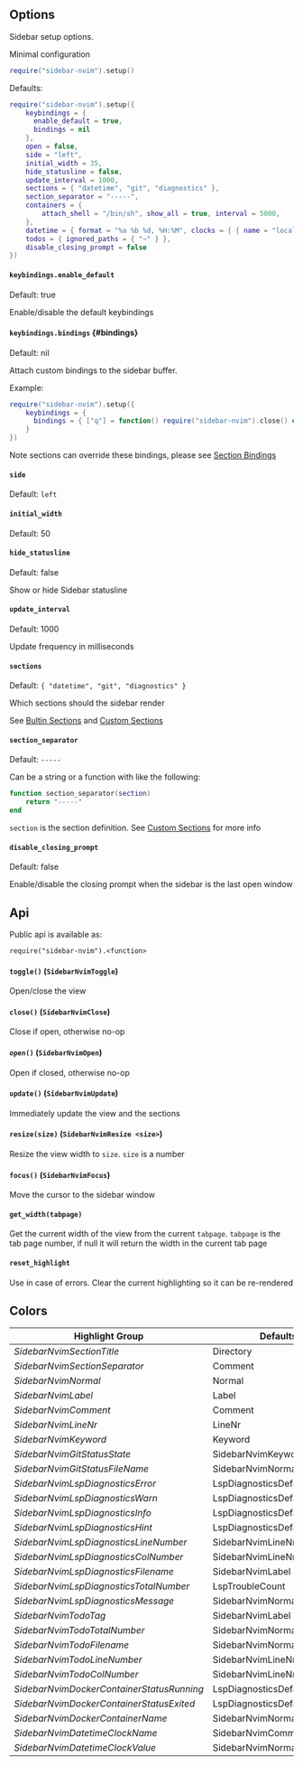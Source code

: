 ## Options

Sidebar setup options.

Minimal configuration

```lua
require("sidebar-nvim").setup()
```

Defaults:

```lua
require("sidebar-nvim").setup({
    keybindings = {
      enable_default = true,
      bindings = nil
    },
    open = false,
    side = "left",
    initial_width = 35,
    hide_statusline = false,
    update_interval = 1000,
    sections = { "datetime", "git", "diagnostics" },
    section_separator = "-----",
    containers = {
        attach_shell = "/bin/sh", show_all = true, interval = 5000,
    },
    datetime = { format = "%a %b %d, %H:%M", clocks = { { name = "local" } } },
    todos = { ignored_paths = { "~" } },
    disable_closing_prompt = false
})
```

#### `keybindings.enable_default`

Default: true

Enable/disable the default keybindings

#### `keybindings.bindings` {#bindings}

Default: nil

Attach custom bindings to the sidebar buffer.

Example:

```lua
require("sidebar-nvim").setup({
    keybindings = {
      bindings = { ["q"] = function() require("sidebar-nvim").close() end }
    }
})
```

Note sections can override these bindings, please see [Section Bindings](./custom-sections.md#bindings)

#### `side`

Default: `left`

#### `initial_width`

Default: 50

#### `hide_statusline`

Default: false

Show or hide Sidebar statusline

#### `update_interval`

Default: 1000

Update frequency in milliseconds

#### `sections`

Default: `{ "datetime", "git", "diagnostics" }`

Which sections should the sidebar render

See [Bultin Sections](./builtin-sections.md) and [Custom Sections](./custom-sections.md)

#### `section_separator`

Default: `-----`

Can be a string or a function with like the following:

```lua
function section_separator(section)
    return "-----"
end
```

`section` is the section definition. See [Custom Sections](./custom-sections.md) for more info

#### `disable_closing_prompt`

Default: false

Enable/disable the closing prompt when the sidebar is the last open window

## Api

Public api is available as:

`require("sidebar-nvim").<function>`

#### `toggle()` (`SidebarNvimToggle`)

Open/close the view

#### `close()` (`SidebarNvimClose`)

Close if open, otherwise no-op

#### `open()` (`SidebarNvimOpen`)

Open if closed, otherwise no-op

#### `update()` (`SidebarNvimUpdate`)

Immediately update the view and the sections

#### `resize(size)` (`SidebarNvimResize <size>`)

Resize the view width to `size`. `size` is a number

#### `focus()` (`SidebarNvimFocus`)

Move the cursor to the sidebar window

#### `get_width(tabpage)`

Get the current width of the view from the current `tabpage`. `tabpage` is the tab page number, if null it will return the width in the current tab page

#### `reset_highlight`

Use in case of errors. Clear the current highlighting so it can be re-rendered

## Colors

| Highlight Group | Defaults To |
| --------------- | ----------- |
| *SidebarNvimSectionTitle* | Directory |
| *SidebarNvimSectionSeparator* | Comment |
| *SidebarNvimNormal* | Normal |
| *SidebarNvimLabel* | Label |
| *SidebarNvimComment* | Comment |
| *SidebarNvimLineNr* | LineNr |
| *SidebarNvimKeyword* | Keyword |
| *SidebarNvimGitStatusState* | SidebarNvimKeyword |
| *SidebarNvimGitStatusFileName* | SidebarNvimNormal |
| *SidebarNvimLspDiagnosticsError* | LspDiagnosticsDefaultError |
| *SidebarNvimLspDiagnosticsWarn* | LspDiagnosticsDefaultWarning |
| *SidebarNvimLspDiagnosticsInfo* | LspDiagnosticsDefaultInformation |
| *SidebarNvimLspDiagnosticsHint* | LspDiagnosticsDefaultHint |
| *SidebarNvimLspDiagnosticsLineNumber* | SidebarNvimLineNr |
| *SidebarNvimLspDiagnosticsColNumber* | SidebarNvimLineNr |
| *SidebarNvimLspDiagnosticsFilename* | SidebarNvimLabel |
| *SidebarNvimLspDiagnosticsTotalNumber* | LspTroubleCount |
| *SidebarNvimLspDiagnosticsMessage* | SidebarNvimNormal |
| *SidebarNvimTodoTag* | SidebarNvimLabel |
| *SidebarNvimTodoTotalNumber* | SidebarNvimNormal |
| *SidebarNvimTodoFilename* | SidebarNvimNormal |
| *SidebarNvimTodoLineNumber* | SidebarNvimLineNr |
| *SidebarNvimTodoColNumber* | SidebarNvimLineNr |
| *SidebarNvimDockerContainerStatusRunning* | LspDiagnosticsDefaultInformation |
| *SidebarNvimDockerContainerStatusExited* | LspDiagnosticsDefaultError |
| *SidebarNvimDockerContainerName* | SidebarNvimNormal |
| *SidebarNvimDatetimeClockName* | SidebarNvimComment |
| *SidebarNvimDatetimeClockValue* | SidebarNvimNormal |

